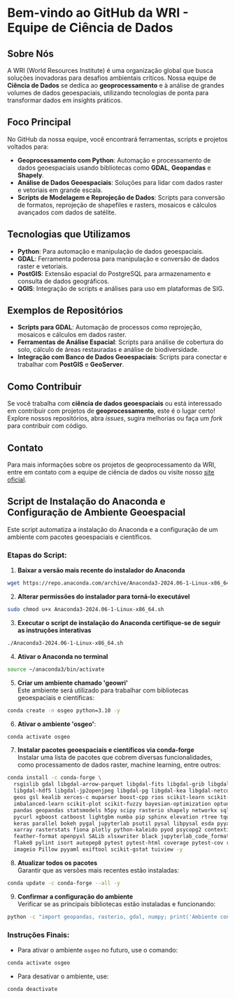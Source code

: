 # Bem-vindo ao GitHub da WRI - Equipe de Ciência de Dados

## Sobre Nós
A WRI (World Resources Institute) é uma organização global que busca soluções inovadoras para desafios ambientais críticos. Nossa equipe de **Ciência de Dados** se dedica ao **geoprocessamento** e à análise de grandes volumes de dados geoespaciais, utilizando tecnologias de ponta para transformar dados em insights práticos.

## Foco Principal
No GitHub da nossa equipe, você encontrará ferramentas, scripts e projetos voltados para:
- **Geoprocessamento com Python**: Automação e processamento de dados geoespaciais usando bibliotecas como **GDAL**, **Geopandas** e **Shapely**.
- **Análise de Dados Geoespaciais**: Soluções para lidar com dados raster e vetoriais em grande escala.
- **Scripts de Modelagem e Reprojeção de Dados**: Scripts para conversão de formatos, reprojeção de shapefiles e rasters, mosaicos e cálculos avançados com dados de satélite.

## Tecnologias que Utilizamos
- **Python**: Para automação e manipulação de dados geoespaciais.
- **GDAL**: Ferramenta poderosa para manipulação e conversão de dados raster e vetoriais.
- **PostGIS**: Extensão espacial do PostgreSQL para armazenamento e consulta de dados geográficos.
- **QGIS**: Integração de scripts e análises para uso em plataformas de SIG.

## Exemplos de Repositórios
- **Scripts para GDAL**: Automação de processos como reprojeção, mosaicos e cálculos em dados raster.
- **Ferramentas de Análise Espacial**: Scripts para análise de cobertura do solo, cálculo de áreas restauradas e análise de biodiversidade.
- **Integração com Banco de Dados Geoespaciais**: Scripts para conectar e trabalhar com **PostGIS** e **GeoServer**.

## Como Contribuir
Se você trabalha com **ciência de dados geoespaciais** ou está interessado em contribuir com projetos de **geoprocessamento**, este é o lugar certo! Explore nossos repositórios, abra *issues*, sugira melhorias ou faça um *fork* para contribuir com código.

## Contato
Para mais informações sobre os projetos de geoprocessamento da WRI, entre em contato com a equipe de ciência de dados ou visite nosso [site oficial](https://geowri.org).

## Script de Instalação do Anaconda e Configuração de Ambiente Geoespacial

Este script automatiza a instalação do Anaconda e a configuração de um ambiente com pacotes geoespaciais e científicos.

### Etapas do Script:

1. **Baixar a versão mais recente do instalador do Anaconda**  

```bash
wget https://repo.anaconda.com/archive/Anaconda3-2024.06-1-Linux-x86_64.sh
```

2. **Alterar permissões do instalador para torná-lo executável**  

```bash
sudo chmod u+x Anaconda3-2024.06-1-Linux-x86_64.sh
```

3. **Executar o script de instalação do Anaconda certifique-se de seguir as instruções interativas**

```bash
./Anaconda3-2024.06-1-Linux-x86_64.sh
```

4. **Ativar o Anaconda no terminal**  

```bash
source ~/anaconda3/bin/activate
```

5. **Criar um ambiente chamado 'geowri'**  
Este ambiente será utilizado para trabalhar com bibliotecas geoespaciais e científicas:

```bash
conda create -n osgeo python=3.10 -y
```

6. **Ativar o ambiente 'osgeo'**:

```bash
conda activate osgeo
```

7. **Instalar pacotes geoespaciais e científicos via conda-forge**  
Instalar uma lista de pacotes que cobrem diversas funcionalidades, como processamento de dados raster, machine learning, entre outros:

```bash
conda install -c conda-forge \
  rsgislib gdal libgdal-arrow-parquet libgdal-fits libgdal-grib libgdal-hdf4 \
  libgdal-hdf5 libgdal-jp2openjpeg libgdal-pg libgdal-kea libgdal-netcdf proj-data \
  geos gsl kealib xerces-c muparser boost-cpp rios scikit-learn scikit-image \
  imbalanced-learn scikit-plot scikit-fuzzy bayesian-optimization optuna matplotlib \
  pandas geopandas statsmodels h5py scipy rasterio shapely networkx sqlalchemy \
  pycurl xgboost catboost lightgbm numba pip sphinx elevation rtree tqdm jinja2 \
  keras parallel bokeh pygal jupyterlab psutil pysal libpysal esda pyyaml netcdf4 \
  xarray rasterstats fiona plotly python-kaleido pyod psycopg2 contextily cvxopt \
  feather-format openpyxl SALib xlsxwriter black jupyterlab_code_formatter ruff \
  flake8 pylint isort autopep8 pytest pytest-html coverage pytest-cov requests \
  imageio Pillow pyyaml exiftool scikit-gstat tuiview -y
```

8. **Atualizar todos os pacotes**  
Garantir que as versões mais recentes estão instaladas:

```bash
conda update -c conda-forge --all -y
```

9. **Confirmar a configuração do ambiente**  
Verificar se as principais bibliotecas estão instaladas e funcionando:

```bash
python -c "import geopandas, rasterio, gdal, numpy; print('Ambiente configurado com sucesso!')"
```

### Instruções Finais:
- Para ativar o ambiente `osgeo` no futuro, use o comando:

```bash
conda activate osgeo
```

- Para desativar o ambiente, use:

```bash
conda deactivate
```

